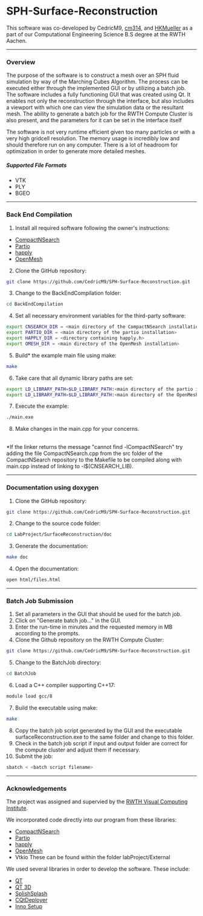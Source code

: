 # SPH-Surface-Reconstruction
This software was co-developed by CedricM9, [cm314](https://github.com/cm314), and [HKMueller](https://github.com/HKMueller) as a part of our Computational Engineering Science B.S degree at the RWTH Aachen.

---
### Overview 
The purpose of the software is to construct a mesh over an SPH fluid simulation by way of the Marching Cubes Algorithm. The process can be executed either through the implemented GUI or by utilizing a batch job. 
The software includes a fully functioning GUI that was created using Qt. It enables not only the reconstruction through the interface, but also includes a viewport with which one can view the simulation data or the resultant mesh. The ability to generate a batch job for the RWTH Compute Cluster is also present, and the parameters for it can be set in the interface itself

The software is not very runtime efficient given too many particles or with a very high gridcell resolution. The memory usage is incredibly low and should therefore run on any computer. There is a lot of headroom for optimization in order to generate more detailed meshes.

##### Supported File Formats
- VTK
- PLY
- BGEO

---
### Back End Compilation
1. Install all required software following the owner's instructions:
- [CompactNSearch](https://github.com/InteractiveComputerGraphics/CompactNSearch)
- [Partio](https://github.com/wdas/partio)
- [happly](https://github.com/nmwsharp/happly)
- [OpenMesh](https://graphics.rwth-aachen.de:9000/OpenMesh/OpenMesh)
2. Clone the GitHub repository: 
```bash
git clone https://github.com/CedricM9/SPH-Surface-Reconstruction.git
```
3. Change to the BackEndCompilation folder: 
```bash
cd BackEndCompilation
```
4. Set all necessary environment variables for the third-party software:
```bash
export CNSEARCH_DIR = <main directory of the CompactNSearch installation>
export PARTIO_DIR = <main directory of the partio installation>
export HAPPLY_DIR = <directory containing happly.h>
export OMESH_DIR = <main directory of the OpenMesh installation>
```
5. Build* the example main file using make:
```bash
make
```
6. Take care that all dynamic library paths are set:
```bash
export LD_LIBRARY_PATH=$LD_LIBRARY_PATH:<main directory of the partio installation>/lib/:
export LD_LIBRARY_PATH=$LD_LIBRARY_PATH:<main directory of the OpenMesh installation>/lib/:
```
7. Execute the example: 
```bash
./main.exe
```
8. Make changes in the main.cpp for your concerns. <br>
<br>
*If the linker returns the message "cannot find -lCompactNSearch" try adding the file CompactNSearch.cpp from the src folder of the CompactNSearch repository to the Makefile to   be compiled along with main.cpp instead of linking to -l$(CNSEARCH_LIB).

---
### Documentation using doxygen
1. Clone the GitHub repository: 
```bash
git clone https://github.com/CedricM9/SPH-Surface-Reconstruction.git
```
2. Change to the source code folder: 
```bash
cd LabProject/SurfaceReconstruction/doc
```
3. Generate the documentation: 
```bash
make doc
```
4. Open the documentation: 
```bash
open html/files.html
```

---
### Batch Job Submission
1. Set all parameters in the GUI that should be used for the batch job.
2. Click on "Generate batch job..." in the GUI.
3. Enter the run-time in minutes and the requested memory in MB according to the prompts.
4. Clone the Github repository on the RWTH Compute Cluster: 
```bash
git clone https://github.com/CedricM9/SPH-Surface-Reconstruction.git
```
5. Change to the BatchJob directory: 
```bash
cd BatchJob
```
6. Load a C++ compiler supporting C++17:
```bash
module load gcc/8
```
7. Build the executable using make:
```bash
make
```
8. Copy the batch job script generated by the GUI and the executable surfaceReconstruction.exe to the same folder and change to this folder.
9. Check in the batch job script if input and output folder are correct for the compute cluster and adjust them if necessary.
10. Submit the job:
```bash
sbatch < <batch script filename>
```

---
### Acknowledgements
The project was assigned and supervied by the [RWTH Visual Computing Institute](https://github.com/VisualComputingInstitute). 

We incorporated code directly into our program from these libraries:
- [CompactNSearch](https://github.com/InteractiveComputerGraphics/CompactNSearch)
- [Partio](https://github.com/wdas/partio)
- [happly](https://github.com/nmwsharp/happly)
- [OpenMesh](https://graphics.rwth-aachen.de:9000/OpenMesh/OpenMesh)
- Vtkio
These can be found within the folder labProject/External

We used several libraries in order to develop the software. These include:
- [QT](https://github.com/qt/qt5)
- [QT 3D](https://github.com/qt/qt3d)
- [SplishSplash](https://github.com/InteractiveComputerGraphics/SPlisHSPlasH)
- [CQtDeployer](https://github.com/InteractiveComputerGraphics/SPlisHSPlasH)
- [Inno Setup](https://jrsoftware.org/isinfo.php)
